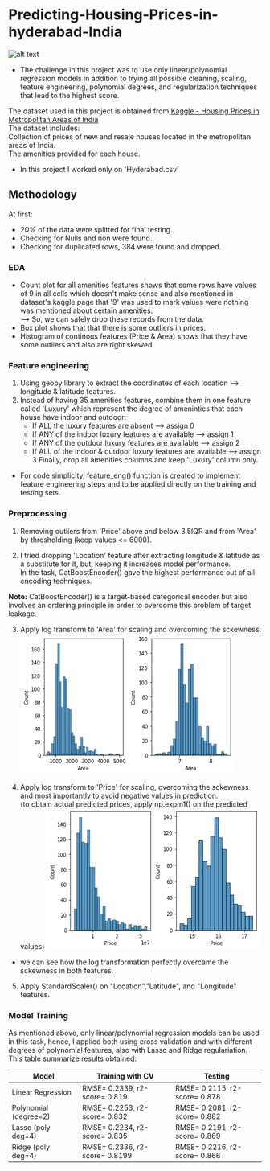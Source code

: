 # Predicting-Housing-Prices-in-hyderabad-India
![alt text](https://assets-news.housing.com/news/wp-content/uploads/2020/09/03140534/How-Hyderabad-became-the-best-performing-realty-market-amid-a-nationwide-slowdown-FB-1200x700-compressed.jpg)
- The challenge in this project was to use only linear/polynomial regression models in addition to trying all possible cleaning, scaling, feature engineering, polynomial degrees, and regularization techniques that lead to the highest score.

The dataset used in this project is obtained from [Kaggle - Housing Prices in Metropolitan Areas of India](https://www.kaggle.com/ruchi798/housing-prices-in-metropolitan-areas-of-india)\
The dataset includes:\
Collection of prices of new and resale houses located in the metropolitan areas of India.\
The amenities provided for each house.

- In this project I worked only on 'Hyderabad.csv' 

## Methodology
At first:
- 20% of the data were splitted for final testing.
- Checking for Nulls and non were found.
- Checking for duplicated rows, 384 were found and dropped.

### EDA
* Count plot for all amenities features shows that some rows have values of 9 in all cells which doesn't make sense and also mentioned in dataset's kaggle page that '9' was used to mark values were nothing was mentioned about certain amenities.\
--> So, we can safely drop these records from the data.
* Box plot shows that that there is some outliers in prices.
* Histogram of continous features (Price & Area) shows that they have some outliers and also are right skewed.

### Feature engineering
1. Using geopy library to extract the coordinates of each location --> longitude & latitude features.
2. Instead of having 35 amenities features, combine them in one feature called 'Luxury' which represent the degree of ameninties that each house have indoor and outdoor:
    * If ALL the luxury features are absent --> assign 0
    * If ANY of the indoor luxury features are available --> assign 1
    * If ANY of the outdoor luxury features are available --> assign 2
    * If ALL of the indoor & outdoor luxury features are available --> assign 3
Finally, drop all amenities columns and keep 'Luxury' column only.
- For code simplicity, feature_eng() function is created to implement feature engineering steps and to be applied directly on the training and testing sets.

### Preprocessing
1. Removing outliers from 'Price' above and below 3.5IQR and from 'Area' by thresholding (keep values <= 6000).

2. I tried dropping 'Location' feature after extracting longitude & latitude as a substitute for it, but, keeping it increases model performance.\
In the task, CatBoostEncoder() gave the highest performance out of all encoding techniques. 

**Note:** CatBoostEncoder() is a target-based categorical encoder but also involves an ordering principle in order to overcome this problem of target leakage.

3. Apply log transform to 'Area' for scaling and overcoming the sckewness.
![alt text](area_scaled.png "Title")

4. Apply log transform to 'Price' for scaling, overcoming the sckewness and most importantly to avoid negative values in prediction.\
(to obtain actual predicted prices, apply np.expm1() on the predicted values)
![alt text](price_scaled.png "Title")

- we can see how the log transformation perfectly overcame the sckewness in both features.

5. Apply StandardScaler() on "Location","Latitude", and "Longitude" features.

### Model Training
As mentioned above, only linear/polynomial regression models can be used in this task, hence, I applied both using cross validation and with different degrees of polynomial features, also with Lasso and Ridge regulariation.\
This table summarize results obtained:

|        Model   	    |  Training with CV	|  Testing	|
|----------------------	|------------------	|----------	|
|Linear Regression   	|RMSE= 0.2339, r2-score= 0.819|RMSE= 0.2115, r2-score= 0.878|
|Polynomial (degree=2)  |RMSE= 0.2253, r2-score= 0.832|RMSE= 0.2081, r2-score= 0.882|
|Lasso (poly deg=4)  	|RMSE= 0.2234, r2-score= 0.835|RMSE= 0.2191, r2-score= 0.869|
|Ridge (poly deg=4)    	|RMSE= 0.2336, r2-score= 0.8199|RMSE= 0.2216, r2-score= 0.866|